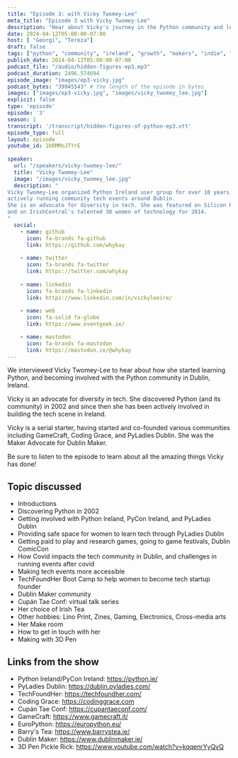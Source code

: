 ```yaml
---
title: "Episode 3: with Vicky Twomey-Lee"
meta_title: "Episode 3 with Vicky Twomey-Lee"
description: "Hear about Vicky's journey in the Python community and learn how she has been helping grow the Python and PyLadies community in Ireland!"
date: 2024-04-12T05:00:00-07:00
host: [ "Georgi", "Tereza"]
draft: false
tags: ["python", "community", "ireland", "growth", "makers", "indie", "trailer"]
publish_date: 2024-04-12T05:00:00-07:00
podcast_file: "/audio/hidden-figures-ep3.mp3"
podcast_duration: 2496.574694
episode_image: "images/ep3-vicky.jpg"
podcast_bytes: "39945543" # the length of the episode in bytes
images: ["images/ep3-vicky.jpg", "images/vicky_twomey_lee.jpg"]
explicit: false 
type: 'episode'
episode: '3'
season: 1
transcript: '/transcript/hidden-figures-of-python-ep3.vtt'
episode_type: full
layout: episode
youtube_id: 1bRMMoJTYrE
  
speaker:
  url: "/speakers/vicky-twomey-lee/"
  title: "Vicky Twomey-Lee"
  image: "/images/vicky_twomey_lee.jpg"
  description: "
Vicky Twomey-Lee organized Python Ireland user group for over 10 years, and she is still
actively running community tech events around Dublin.
She is an advocate for diversity in tech. She was featured on Silicon Republic's 100 Top Women in STEM 2014
and on IrishCentral's talented 38 women of technology for 2014.
"
  social:
    - name: github
      icon: fa-brands fa-github
      link: https://github.com/whykay
  
    - name: twitter
      icon: fa-brands fa-twitter
      link: https://twitter.com/whykay
  
    - name: linkedin
      icon: fa-brands fa-linkedin
      link: https://www.linkedin.com/in/vickyleeire/
    
    - name: web
      icon: fa-solid fa-globe
      link: https://www.eventgeek.ie/

    - name: mastodon
      icon: fa-brands fa-mastodon
      link: https://mastodon.ie/@whykay
---
```


We interviewed Vicky Twomey-Lee to hear about how she started learning Python, and becoming involved with the
Python community in Dublin, Ireland.

Vicky is an advocate for diversity in tech. She discovered Python (and its community) in 2002 and since then she
has been actively involved in building the tech scene in Ireland.

Vicky is a serial starter, having started and co-founded various communities including GameCraft, Coding Grace, and
PyLadies Dublin. She was the Maker Advocate for Dublin Maker.

Be sure to listen to the episode to learn about all the amazing things Vicky has done!

## Topic discussed

- Introductions
- Discovering Python in 2002
- Getting involved with Python Ireland, PyCon Ireland, and PyLadies Dublin
- Providing safe space for women to learn tech through PyLadies Dublin
- Getting paid to play and research games, going to game festivals, Dublin ComicCon
- How Covid impacts the tech community in Dublin, and challenges in running events after covid
- Making tech events more accessible
- TechFoundHer Boot Camp to help women to become tech startup founder
- Dublin Maker community
- Cupán Tae Conf: virtual talk series
- Her choice of Irish Tea
- Other hobbies: Lino Print, Zines, Gaming, Electronics, Cross-media arts
- Her Make room
- How to get in touch with her
- Making with 3D Pen

## Links from the show

- Python Ireland/PyCon Ireland: https://python.ie/
- PyLadies Dublin: https://dublin.pyladies.com/
- TechFoundHer: https://techfoundher.com/
- Coding Grace: https://codinggrace.com
- Cupán Tae Conf: https://cupantaeconf.com/
- GameCraft: https://www.gamecraft.it/
- EuroPython: https://europython.eu/
- Barry's Tea: https://www.barrystea.ie/
- Dublin Maker: https://www.dublinmaker.ie/
- 3D Pen Pickle Rick: https://www.youtube.com/watch?v=kqqenrYyQvQ
